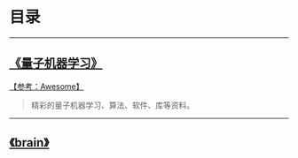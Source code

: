 # 目录

---
## [《量子机器学习》](quantum-machine-learning.md)  
[【参考：Awesome】]()
> 精彩的量子机器学习、算法、软件、库等资料。

---
## [《brain》](brain.md) 
